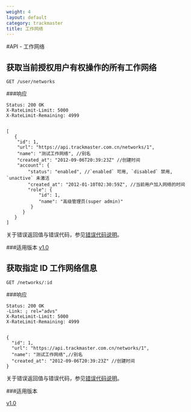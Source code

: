 ```yaml
---
weight: 4
layout: default
category: trackmaster
title: 工作网络
---
```


#API - 工作网络

<h2 id="p1">获取当前授权用户有权操作的所有工作网络</h2>

    GET /user/networks

###响应
<pre class="headers">
<code>Status: 200 OK
X-RateLimit-Limit: 5000
X-RateLimit-Remaining: 4999
</code></pre>
<pre class="highlight">
<code class="language-javascript">
[
   {
    "id": 1,
    "url": "https://api.trackmaster.com.cn/networks/1",
    "name": "测试工作网络", //别名
    "created_at": "2012-09-06T20:39:23Z" //创建时间
    "account": {
        "status": "enabled", //`enabled` 可用, `disabled` 禁用, `unactive` 未激活
        "created_at": "2012-01-10T02:30:59Z", //当前用户加入网络的时间
        "role": {
            "id": 1,
            "name": "高级管理员(super admin)"
         }
      }
   }
]
</code></pre>

关于错误返回值与错误代码，参见[错误代码说明][apiCommon]。


###适用版本
[v1.0][version]


<h2 id="p2">获取指定 ID 工作网络信息</h2>

    GET /networks/:id

###响应
<pre class="headers">
<code>Status: 200 OK
-Link: <http://api.trackmaster.com.cn/networks/1/advertisers>; rel="advs"
X-RateLimit-Limit: 5000
X-RateLimit-Remaining: 4999
</code></pre>
<pre class="highlight">
<code class="language-javascript">
{
  "id": 1,
  "url": "https://api.trackmaster.com.cn/networks/1",
  "name": "测试工作网络",//别名
  "created_at": "2012-09-06T20:39:23Z" //创建时间
}
</code></pre>

关于错误返回值与错误代码，参见[错误代码说明][apiCommon]。


###适用版本

[v1.0][version]


[version]: /trackmaster/v1/apiVersion/
[apiCommon]:/trackmaster/v1/apiCommon/#p5
